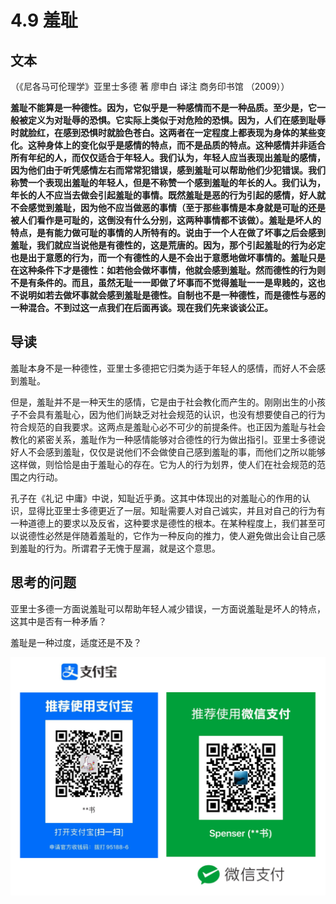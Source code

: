 # 4.9 羞耻

## 文本

（《尼各马可伦理学》亚里士多德 著 廖申白 译注 商务印书馆 （2009））

**羞耻不能算是一种德性。因为，它似乎是一种感情而不是一种品质。至少是，它一般被定义为对耻辱的恐惧。它实际上类似于对危险的恐惧。因为，人们在感到耻辱时就脸红，在感到恐惧时就脸色苍白。这两者在一定程度上都表现为身体的某些变化。这种身体上的变化似乎是感情的特点，而不是品质的特点。这种感情并非适合所有年纪的人，而仅仅适合于年轻人。我们认为，年轻人应当表现出羞耻的感情，因为他们由于听凭感情左右而常常犯错误，感到羞耻可以帮助他们少犯错误。我们称赞一个表现出羞耻的年轻人，但是不称赞一个感到羞耻的年长的人。我们认为，年长的人不应当去做会引起羞耻的事情。既然羞耻是恶的行为引起的感情，好人就不会感觉到羞耻，因为他不应当做恶的事情（至于那些事情是本身就是可耻的还是被人们看作是可耻的，这倒没有什么分别，这两种事情都不该做）。羞耻是坏人的特点，是有能力做可耻的事情的人所特有的。说由于一个人在做了坏事之后会感到羞耻，我们就应当说他是有德性的，这是荒唐的。因为，那个引起羞耻的行为必定也是出于意愿的行为，而一个有德性的人是不会出于意愿地做坏事情的。羞耻只是在这种条件下才是德性：如若他会做坏事情，他就会感到羞耻。然而德性的行为则不是有条件的。而且，虽然无耻一一即做了坏事而不觉得羞耻一一是卑贱的，这也不说明如若去做坏事就会感到羞耻是德性。自制也不是一种德性，而是德性与恶的一种混合。不到过这一点我们在后面再谈。现在我们先来谈谈公正。**

## 导读

羞耻本身不是一种德性，亚里士多德把它归类为适于年轻人的感情，而好人不会感到羞耻。

但是，羞耻并不是一种天生的感情，它是由于社会教化而产生的。刚刚出生的小孩子不会具有羞耻心，因为他们尚缺乏对社会规范的认识，也没有想要使自己的行为符合规范的自我要求。这两点是羞耻心必不可少的前提条件。也正因为羞耻与社会教化的紧密关系，羞耻作为一种感情能够对合德性的行为做出指引。亚里士多德说好人不会感到羞耻，仅仅是说他们不会做使自己感到羞耻的事，而他们之所以能够这样做，则恰恰是由于羞耻心的存在。它为人的行为划界，使人们在社会规范的范围之内行动。

孔子在《礼记 中庸》中说，知耻近乎勇。这其中体现出的对羞耻心的作用的认识，显得比亚里士多德更近了一层。知耻需要人对自己诚实，并且对自己的行为有一种道德上的要求以及反省，这种要求是德性的根本。在某种程度上，我们甚至可以说德性必然是伴随着羞耻的，它作为一种反向的推力，使人避免做出会让自己感到羞耻的行为。所谓君子无愧于屋漏，就是这个意思。

## 思考的问题

亚里士多德一方面说羞耻可以帮助年轻人减少错误，一方面说羞耻是坏人的特点，这其中是否有一种矛盾？

羞耻是一种过度，适度还是不及？

![](../.gitbook/assets/qr.png)

